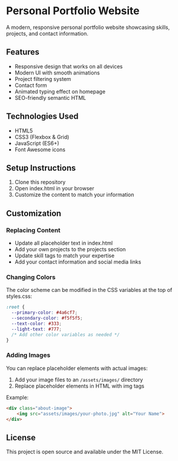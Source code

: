 # Personal Portfolio Website

A modern, responsive personal portfolio website showcasing skills, projects, and contact information.

## Features

- Responsive design that works on all devices
- Modern UI with smooth animations
- Project filtering system
- Contact form
- Animated typing effect on homepage
- SEO-friendly semantic HTML

## Technologies Used

- HTML5
- CSS3 (Flexbox & Grid)
- JavaScript (ES6+)
- Font Awesome icons

## Setup Instructions

1. Clone this repository
2. Open index.html in your browser
3. Customize the content to match your information

## Customization

### Replacing Content

- Update all placeholder text in index.html
- Add your own projects to the projects section
- Update skill tags to match your expertise
- Add your contact information and social media links

### Changing Colors

The color scheme can be modified in the CSS variables at the top of styles.css:

```css
:root {
  --primary-color: #4a6cf7;
  --secondary-color: #f5f5f5;
  --text-color: #333;
  --light-text: #777;
  /* Add other color variables as needed */
}
```

### Adding Images

You can replace placeholder elements with actual images:

1. Add your image files to an `/assets/images/` directory
2. Replace placeholder elements in HTML with img tags

Example:
```html
<div class="about-image">
    <img src="assets/images/your-photo.jpg" alt="Your Name">
</div>
```

## License

This project is open source and available under the MIT License.
